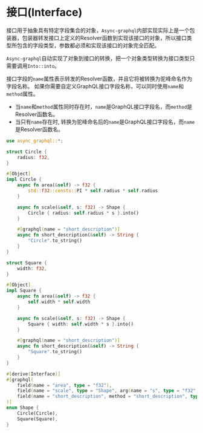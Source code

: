 # 接口(Interface)

接口用于抽象具有特定字段集合的对象，`Async-graphql`内部实现实际上是一个包装器，包装器转发接口上定义的Resolver函数到实现该接口的对象，所以接口类型所包含的字段类型，参数都必须和实现该接口的对象完全匹配。

`Async-graphql`自动实现了对象到接口的转换，把一个对象类型转换为接口类型只需要调用`Into::into`。

接口字段的`name`属性表示转发的Resolver函数，并且它将被转换为驼峰命名作为字段名称。
如果你需要自定义GraphQL接口字段名称，可以同时使用`name`和`method`属性。

- 当`name`和`method`属性同时存在时，`name`是GraphQL接口字段名，而`method`是Resolver函数名。
- 当只有`name`存在时, 转换为驼峰命名后的`name`是GraphQL接口字段名，而`name`是Resolver函数名。


```rust
use async_graphql::*;

struct Circle {
    radius: f32,
}

#[Object]
impl Circle {
    async fn area(&self) -> f32 {
        std::f32::consts::PI * self.radius * self.radius
    }

    async fn scale(&self, s: f32) -> Shape {
        Circle { radius: self.radius * s }.into()
    }

    #[graphql(name = "short_description")]
    async fn short_description(&self) -> String {
        "Circle".to_string()
    }
}

struct Square {
    width: f32,
}

#[Object]
impl Square {
    async fn area(&self) -> f32 {
        self.width * self.width
    }

    async fn scale(&self, s: f32) -> Shape {
        Square { width: self.width * s }.into()
    }

    #[graphql(name = "short_description")]
    async fn short_description(&self) -> String {
        "Square".to_string()
    }
}

#[derive(Interface)]
#[graphql(
    field(name = "area", type = "f32"),
    field(name = "scale", type = "Shape", arg(name = "s", type = "f32"))
    field(name = "short_description", method = "short_description", type = "String")
)]
enum Shape {
    Circle(Circle),
    Square(Square),
}
```
